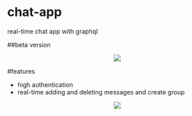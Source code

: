 # chat-app
real-time chat app with graphql 

##beta version
<div style="display:flex;justify-content:center;">
<img src="./client/public/a" />
</div>

#features
<ul>
 <li>high authentication</li>
 <li>real-time adding and deleting messages and create group</li>
</ul>
<div style="display:flex;justify-content:center;">
<img src="./client/public/c" />
</div>
